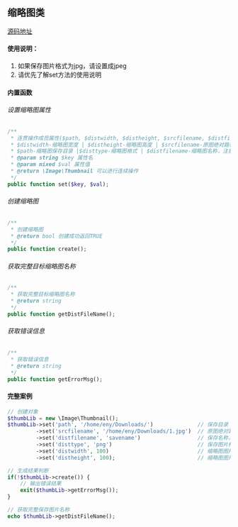 ## 缩略图类
[源码地址](https://github.com/enychen/yaf-framework/blob/master/app/library/Image/Thumbnail.php)

#### 使用说明：
1. 如果保存图片格式为jpg，请设置成jpeg
2. 请优先了解set方法的使用说明

#### 内置函数

###### 设置缩略图属性
```php
/**
 * 连贯操作成员属性($path, $distwidth, $distheight, $srcfilename, $distfilename, $disttype);
 * $distwidth-缩略图宽度 | $distheight-缩略图高度 | $srcfilename-原图绝对路径
 * $path-缩略图保存目录 |$disttype-缩略图格式 | $distfilename-缩略图名称，注意不加后缀
 * @param string $key 属性名
 * @param mixed $val 属性值
 * @return \Image\Thumbnail 可以进行连续操作
 */
public function set($key, $val);
```

###### 创建缩略图
```php
/**
 * 创建缩略图
 * @return bool 创建成功返回TRUE
 */
public function create();
```

###### 获取完整目标缩略图名称
```php
/**
 * 获取完整目标缩略图名称
 * @return string
 */
public function getDistFileName();
```

###### 获取错误信息
```php
/**
 * 获取错误信息
 * @return string
 */
public function getErrorMsg();
```


#### 完整案例
```php
// 创建对象
$thumbLib = new \Image\Thumbnail();
$thumbLib->set('path', '/home/eny/Downloads/')              // 保存目录
         ->set('srcfilename', '/home/eny/Downloads/1.jpg')  // 原图绝对路径
         ->set('distfilename', 'savename')                  // 保存名称，不带格式后缀名
         ->set('disttype', 'png')                           // 保存图片格式，不设置的话和原图格式一致
         ->set('distwidth', 100)                            // 缩略图图片宽度，不设置根据高度计算，都不设置使用原始大小
         ->set('distheight', 100);                          // 缩略图图片高度，不设置根据宽度计算，都不设置使用原始大小

// 生成结果判断
if(!$thumbLib->create()) {
    // 输出错误结果
	exit($thumbLib->getErrorMsg());
}

// 获取完整保存图片名称
echo $thumbLib->getDistFileName();
```
